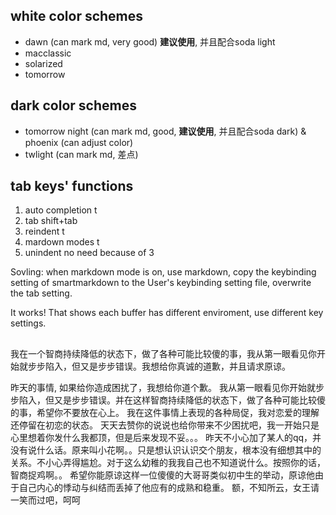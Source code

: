 


## white color schemes
- dawn (can mark md, very good) **建议使用**, 并且配合soda light
- macclassic 
- solarized
- tomorrow

## dark color schemes
- tomorrow night (can mark md, good, **建议使用**, 并且配合soda dark) & phoenix (can adjust color)
- twlight (can mark md, 差点)


## tab keys' functions

1. auto completion  t
2. tab              shift+tab
3. reindent         t
4. mardown modes    t
5. unindent         no need because of 3

Sovling: when markdown mode is on, use markdown, copy the keybinding setting of smartmarkdown to the User's keybinding setting file, overwrite the tab setting. 

It works! That shows each buffer has different enviroment, use different key settings.

##



我在一个智商持续降低的状态下，做了各种可能比较傻的事，我从第一眼看见你开始就步步陷入，但又是步步错误。我想给你真诚的道歉，并且请求原谅。	




昨天的事情, 如果给你造成困扰了，我想给你道个歉。
我从第一眼看见你开始就步步陷入，但又是步步错误。并在这样智商持续降低的状态下，做了各种可能比较傻的事，希望你不要放在心上。
我在这件事情上表现的各种局促，我对恋爱的理解还停留在初恋的状态。
天天去赞你的说说也给你带来不少困扰吧，我一开始只是心里想着你发什么我都顶，但是后来发现不妥。。。
昨天不小心加了某人的qq，并没有说什么话。原来叫小花啊。。只是想认识认识交个朋友，根本没有细想其中的关系。不小心弄得尴尬。对于这么幼稚的我我自己也不知道说什么。按照你的话，智商捉鸡啊。。
希望你能原谅这样一位傻傻的大哥哥类似初中生的举动，原谅他由于自己内心的悸动与纠结而丢掉了他应有的成熟和稳重。
额，不知所云，女王请一笑而过吧，呵呵


